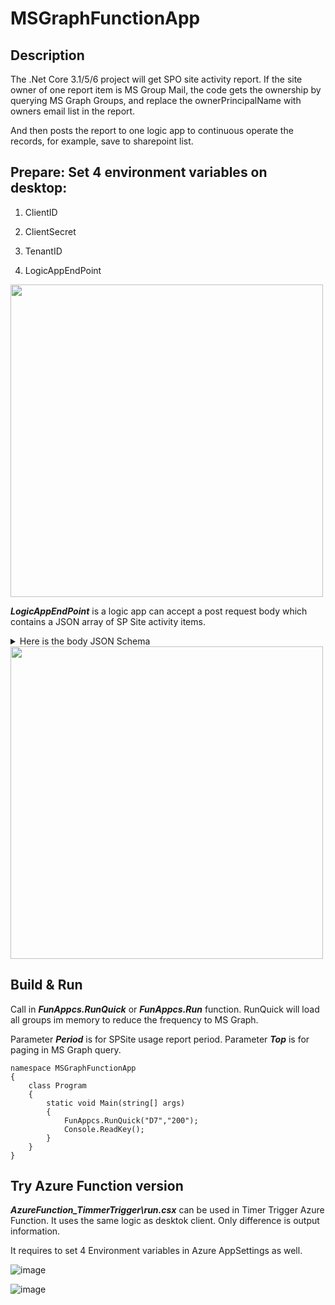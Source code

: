 # MSGraphFunctionApp

## Description

The .Net Core 3.1/5/6 project will get SPO site activity report. If the site owner of one report item is MS Group Mail, the code gets the ownership by querying MS Graph Groups, and replace the ownerPrincipalName with owners email list in the report. 
  
And then posts the report to one logic app to continuous operate the records, for example, save to sharepoint list.

## Prepare: Set 4 environment variables on desktop:

1. ClientID

1. ClientSecret

1. TenantID

1. LogicAppEndPoint

<img src="https://user-images.githubusercontent.com/8623897/173288472-6fdb06c0-0169-4160-88bb-e0cceb90b916.png"  width="500"/>

***LogicAppEndPoint*** is a logic app can accept a post request body which contains a JSON array of SP Site activity items.

<details>
  <summary>
     Here is the body JSON Schema
  </summary>
  
  ```
{
    "properties": {
        "@@odata.nextLink": {
            "type": "string"
        },
        "value": {
            "items": {
                "properties": {
                    "activeFileCount": {
                        "type": "integer"
                    },
                    "anonymousLinkCount": {
                        "type": "integer"
                    },
                    "companyLinkCount": {
                        "type": "integer"
                    },
                    "externalSharing": {
                        "type": "boolean"
                    },
                    "fileCount": {
                        "type": "integer"
                    },
                    "geolocation": {
                        "type": "string"
                    },
                    "isDeleted": {
                        "type": "boolean"
                    },
                    "lastActivityDate": {},
                    "ownerDisplayName": {
                        "type": "string"
                    },
                    "ownerPrincipalName": {
                        "type": "string"
                    },
                    "pageViewCount": {
                        "type": "integer"
                    },
                    "reportPeriod": {
                        "type": "string"
                    },
                    "reportRefreshDate": {
                        "type": "string"
                    },
                    "rootWebTemplate": {
                        "type": "string"
                    },
                    "secureLinkForGuestCount": {
                        "type": "integer"
                    },
                    "secureLinkForMemberCount": {
                        "type": "integer"
                    },
                    "siteId": {
                        "type": "string"
                    },
                    "siteSensitivityLabelId": {
                        "type": "string"
                    },
                    "siteUrl": {
                        "type": "string"
                    },
                    "storageAllocatedInBytes": {
                        "type": "integer"
                    },
                    "storageUsedInBytes": {
                        "type": "integer"
                    },
                    "unmanagedDevicePolicy": {
                        "type": "string"
                    },
                    "visitedPageCount": {
                        "type": "integer"
                    }
                },
                "required": [
                    "reportRefreshDate",
                    "siteId",
                    "siteUrl",
                    "ownerDisplayName",
                    "ownerPrincipalName",
                    "isDeleted",
                    "lastActivityDate",
                    "siteSensitivityLabelId",
                    "externalSharing",
                    "unmanagedDevicePolicy",
                    "geolocation",
                    "fileCount",
                    "activeFileCount",
                    "pageViewCount",
                    "visitedPageCount",
                    "storageUsedInBytes",
                    "storageAllocatedInBytes",
                    "anonymousLinkCount",
                    "companyLinkCount",
                    "secureLinkForGuestCount",
                    "secureLinkForMemberCount",
                    "rootWebTemplate",
                    "reportPeriod"
                ],
                "type": "object"
            },
            "type": "array"
        }
    },
    "type": "object"
}
```

</details>

<img src="https://user-images.githubusercontent.com/8623897/173291914-1cb0d0a0-8c53-4ea9-a8e9-a171df982947.png"  width="500"/>


## Build & Run

Call in ***FunAppcs.RunQuick*** or ***FunAppcs.Run*** function. RunQuick will load all groups im memory to reduce the frequency to MS Graph. 

Parameter ***Period*** is for SPSite usage report period. Parameter ***Top*** is for paging in MS Graph query.

```
namespace MSGraphFunctionApp
{
    class Program
    {
        static void Main(string[] args)
        {
            FunAppcs.RunQuick("D7","200");
            Console.ReadKey();
        }
    }
}
```

## Try Azure Function version

***AzureFunction_TimmerTrigger\run.csx*** can be used in Timer Trigger Azure Function. It uses the same logic as desktok client. Only difference is output information.

It requires to set 4 Environment variables in Azure AppSettings as well.

![image](https://user-images.githubusercontent.com/8623897/173336487-73e3e3b5-d5bf-4a8d-b94b-22473599a245.png)

![image](https://user-images.githubusercontent.com/8623897/173337220-67243e79-aca1-4d99-997b-77b65dc6e839.png)

